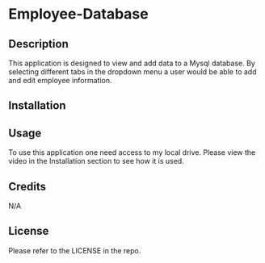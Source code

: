 # Employee-Database

## Description 

This application is designed to view and add data to a Mysql database. By selecting different tabs in the dropdown menu a user would be able to add and edit employee information. 

## Installation 



## Usage

To use this application one need access to my local drive. Please view the video in the Installation section to see how it is used. 

## Credits

N/A

## License

Please refer to the LICENSE in the repo. 
